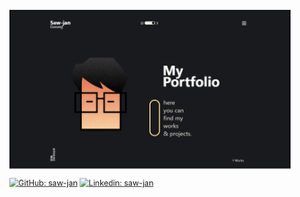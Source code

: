 <a href="https://sajang.com.np"><img src="https://github.com/saw-jan/saw-jan/blob/master/web.png"></a>

[![GitHub: saw-jan](https://img.shields.io/badge/Follow-me-green?style=flat&logo=GitHub&logoColor=white)](https://github.com/saw-jan/)
[![Linkedin: saw-jan](https://img.shields.io/badge/Connect-sawjan-blue?style=flat&logo=Linkedin&logoColor=white&link=https://www.linkedin.com/in/sawjan/)](https://www.linkedin.com/in/sawjan/)
